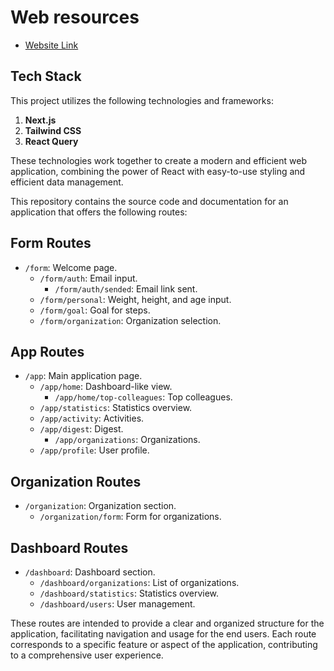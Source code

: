 # Web resources

- [Website Link](https://dobriki.vercel.app/form/)


## Tech Stack

This project utilizes the following technologies and frameworks:

1. **Next.js**
2. **Tailwind CSS**
3. **React Query**

These technologies work together to create a modern and efficient web application, combining the power of React with easy-to-use styling and efficient data management.

This repository contains the source code and documentation for an application that offers the following routes:

## Form Routes
- `/form`: Welcome page.
  - `/form/auth`: Email input.
    - `/form/auth/sended`: Email link sent.
  - `/form/personal`: Weight, height, and age input.
  - `/form/goal`: Goal for steps.
  - `/form/organization`: Organization selection.

## App Routes
- `/app`: Main application page.
  - `/app/home`: Dashboard-like view.
    - `/app/home/top-colleagues`: Top colleagues.
  - `/app/statistics`: Statistics overview.
  - `/app/activity`: Activities.
  - `/app/digest`: Digest.
    - `/app/organizations`: Organizations.
  - `/app/profile`: User profile.

## Organization Routes
- `/organization`: Organization section.
  - `/organization/form`: Form for organizations.

## Dashboard Routes
- `/dashboard`: Dashboard section.
  - `/dashboard/organizations`: List of organizations.
  - `/dashboard/statistics`: Statistics overview.
  - `/dashboard/users`: User management.

These routes are intended to provide a clear and organized structure for the application, facilitating navigation and usage for the end users. Each route corresponds to a specific feature or aspect of the application, contributing to a comprehensive user experience.